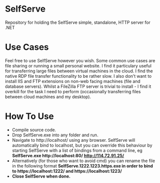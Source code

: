 SelfServe
====================

Repository for holding the SelfServe simple, standalone, HTTP server for .NET

# Use Cases

Feel free to use SelfServe however you wish. Some common use cases are file sharing or running a small personal website. 
I find it particulary useful for transferring large files between virtual machines in the cloud. 
I find the native RDP file transfer functionality to be rather slow. 
I also don't want to install IIS and FTP extensions on non-web facing machines (file and database servers). 
Whilst a FileZilla FTP server is trivial to install - I find it overkill for the task I need to perform (occasionally transferring files between cloud machines and my desktop).

# How To Use

* Compile source code.
* Drop SelfServe.exe into any folder and run.
* Navigate to http://localhost/ using any browser. SelfServe will automatically bind to localhost, 
but you can override this behaviour by starting SelfServe with a list of bindings from a command line, eg <b>SelfServe.exe http://localhost:80/ http://114.72.91.25/</b>
* Alternatively (for those who want to avoid cmd) you can rename the file in the following format <b>SelfServe.1222.1223.https.exe<b> in order to bind to https://localhost:1222/ and https://localhost:1223/
* Close SelfServe when done.
